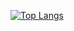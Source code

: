 [![Top Langs](https://github-readme-stats.vercel.app/api/top-langs/?username=dominoesbase&layout=compact)](https://github.com/anuraghazra/github-readme-stats)


